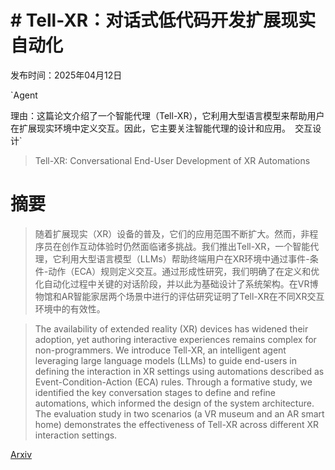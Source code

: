 # # Tell-XR：对话式低代码开发扩展现实自动化

发布时间：2025年04月12日

`Agent

理由：这篇论文介绍了一个智能代理（Tell-XR），它利用大型语言模型来帮助用户在扩展现实环境中定义交互。因此，它主要关注智能代理的设计和应用。` `交互设计`

> Tell-XR: Conversational End-User Development of XR Automations

# 摘要

> 随着扩展现实（XR）设备的普及，它们的应用范围不断扩大。然而，非程序员在创作互动体验时仍然面临诸多挑战。我们推出Tell-XR，一个智能代理，它利用大型语言模型（LLMs）帮助终端用户在XR环境中通过事件-条件-动作（ECA）规则定义交互。通过形成性研究，我们明确了在定义和优化自动化过程中关键的对话阶段，并以此为基础设计了系统架构。在VR博物馆和AR智能家居两个场景中进行的评估研究证明了Tell-XR在不同XR交互环境中的有效性。

> The availability of extended reality (XR) devices has widened their adoption, yet authoring interactive experiences remains complex for non-programmers. We introduce Tell-XR, an intelligent agent leveraging large language models (LLMs) to guide end-users in defining the interaction in XR settings using automations described as Event-Condition-Action (ECA) rules. Through a formative study, we identified the key conversation stages to define and refine automations, which informed the design of the system architecture. The evaluation study in two scenarios (a VR museum and an AR smart home) demonstrates the effectiveness of Tell-XR across different XR interaction settings.

[Arxiv](https://arxiv.org/abs/2504.09104)